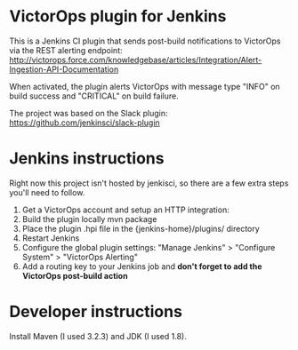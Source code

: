 # VictorOps plugin for Jenkins

This is a Jenkins CI plugin that sends post-build notifications to VictorOps via the REST alerting endpoint:
http://victorops.force.com/knowledgebase/articles/Integration/Alert-Ingestion-API-Documentation

When activated, the plugin alerts VictorOps with message type "INFO" on build success and "CRITICAL" on build failure.

The project was based on the Slack plugin: https://github.com/jenkinsci/slack-plugin

# Jenkins instructions

Right now this project isn't hosted by jenkisci, so there are a few extra steps you'll need to follow.

1. Get a VictorOps account and setup an HTTP integration:
2. Build the plugin locally
	mvn package
3. Place the plugin .hpi file in the {jenkins-home}/plugins/ directory
4. Restart Jenkins
5. Configure the global plugin settings: "Manage Jenkins" > "Configure System" > "VictorOps Alerting"
6. Add a routing key to your Jenkins job and **don't forget to add the VictorOps post-build action**

# Developer instructions

Install Maven (I used 3.2.3) and JDK (I used 1.8).
